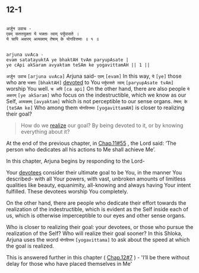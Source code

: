 ## 12-1


```shloka-sa

अर्जुन उवाच -
एवम् सततयुक्ता ये भक्ताः त्वाम् पर्युपासते ।
ये चापि अक्षरम् अव्यक्तम् तेषाम् के योगवित्तमाः ॥ १ ॥

```
```shloka-sa-hk

arjuna uvAca -
evam satatayuktA ye bhaktAH tvAm paryupAsate |
ye cApi akSaram avyaktam teSAm ke yogavittamAH || 1 ||

```
`अर्जुन उवाच` `[arjuna uvAca]` Arjuna said- `एवम्` `[evam]` In this way, `ये` `[ye]` those who are `भक्ताः` `[bhaktAH]` [devoted](Chapter_7.md#bhakti_a_defn)
 to You `पर्युपासते त्वाम्` `[paryupAsate tvAm]` worship You well. `च अपि` `[ca api]` On the other hand, there are also people `ये अक्षरम्` `[ye akSaram]` who focus on the indestructible, which we know as our Self, `अव्यक्तम्` `[avyaktam]` which is not perceptible to our sense organs. `तेषाम् के` `[teSAm ke]` Who among them `योगवित्तमाः` `[yogavittamAH]` is closer to realizing their goal?


<a name='applnote_168'></a>
> How do we [realize](yoga_is_to_realize) our goal? By being devoted to it, or by knowing everything about it?



At the end of the previous chapter, in 
[Chap.11#55](_55)
, the Lord said: ‘The person who dedicates all his actions to Me shall achieve Me’.

In this chapter, Arjuna begins by responding to the Lord- 

Your 
[devotees](Chapter_7.md#bhakti_a_defn)
 consider their ultimate goal to be You, in the manner You described- with all Your powers, with vast, unbroken amounts of limitless qualities like beauty, equanimity, all-knowing and always having Your intent fulfilled. These devotees worship You completely.

On the other hand, there are people who dedicate their effort towards the realization of the indestructible, which is evident as the Self inside each of us, which is otherwise imperceptible to our eyes and other sense organs.

Who is closer to realizing their goal: your devotees, or those who pursue the realization of the Self? Who will realize their goal sooner? In this Shloka, Arjuna uses the word 
`योगवित्तम` `[yogavittama]`
 to ask about the speed at which the goal is realized.

This is answered further in this chapter (
[Chap.12#7](_6_to_7)
) - 'I’ll be there without delay for those who have placed themselves in Me'



